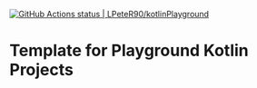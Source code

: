 [![GitHub Actions status | LPeteR90/kotlinPlayground](https://github.com/LPeteR90/kotlinPlayground/workflows/CI/badge.svg)](https://github.com/LPeteR90/kotlin-playground-template/actions?workflow=CI)

# Template for Playground Kotlin Projects

